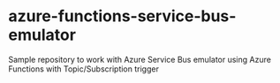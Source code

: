 # azure-functions-service-bus-emulator
Sample repository to work with Azure Service Bus emulator using Azure Functions with Topic/Subscription trigger

